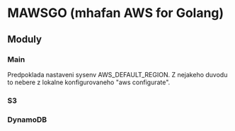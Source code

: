 # MAWSGO (mhafan AWS for Golang)

## Moduly

### Main

Predpoklada nastaveni sysenv AWS_DEFAULT_REGION. Z nejakeho duvodu to nebere z lokalne konfigurovaneho "aws configurate".

### S3

### DynamoDB